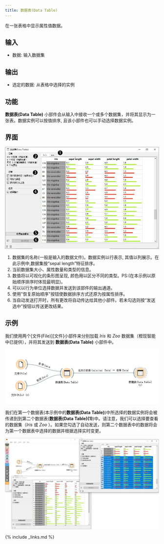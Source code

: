 ```yaml
---
title: 数据表(Data Table)
---
```


在一张表格中显示属性值数据。




## 输入
- 数据: 输入数据集

## 输出
- 选定的数据: 从表格中选择的实例

## 功能
**数据表(Data Table)** 小部件会从输入中接收一个或多个数据集，并将其显示为一张表。数据实例可以按值排序, 且该小部件也可以手动选择数据实例。

## 界面

![](/assets/images/data/DataTable-stamped.png.webp)

1. 数据集的名称(一般是输入的数据文件)。数据实例以行表示, 其值以列展示。在此示例中,数据集按“sepal length”特征排序。
2. 当前数据集大小、属性数量和类型的信息。
3. 数值将以可视化的条形图呈现, 颜色用以区分不同的类型。PS:(在本示例以原始顺序排序时体现最明显)。
4. 可以以行为单位选择数据并发送到该部件的输出通道。
5. 使用"恢复原始顺序"按钮使数据排序方式还原为按属性排序。
6. 当自动发送打开时，所有更改将自动传达给其他小部件。若未勾选则按“发送选中”按钮以传送更改结果。

## 示例
我们使用两个[文件(File)][文件]小部件来分别加载 *Iris* 和 *Zoo* 数据集（橙现智能中已提供），并将其发送到 **数据表(Data Table)** 小部件中。

![](/assets/images/data/DataTable-Schema.png.webp)

我们在第一个数据表(本示例中的**数据表(Data Table)**)中所选择的数据实例将会被传递到到第二个数据表(**数据表(Data Table)(1)**)中。请注意，我们可以选择要查看的数据集（*Iris* 或 *Zoo* ）。如果您勾选了自动发送，则第二个数据表中的数据将会为第一个数据表中选择的数据并根据选择实时变更。

![](/assets/images/data/DataTable-Example.png.webp)

{% include _links.md %}
